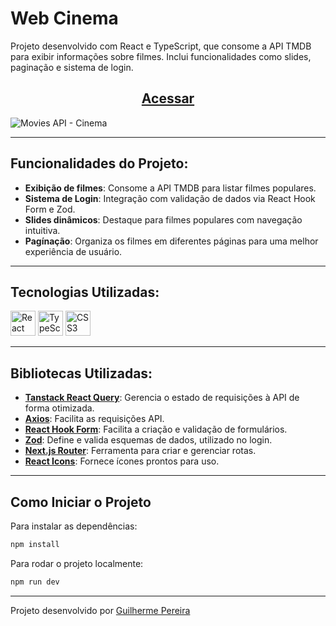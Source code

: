 # Web Cinema

Projeto desenvolvido com React e TypeScript, que consome a API TMDB para exibir informações sobre filmes. Inclui funcionalidades como slides, paginação e sistema de login.

<h2 align="center">
  <a href="https://web-cinema.vercel.app/" target="_blank">Acessar</a>
</h2>

<img src="https://github.com/user-attachments/assets/5eea4df4-f9b7-4529-ace2-efcd47a87b0b" alt="Movies API - Cinema"/>

---

## Funcionalidades do Projeto:

- **Exibição de filmes**: Consome a API TMDB para listar filmes populares.
- **Sistema de Login**: Integração com validação de dados via React Hook Form e Zod.
- **Slides dinâmicos**: Destaque para filmes populares com navegação intuitiva.
- **Pagínação**: Organiza os filmes em diferentes páginas para uma melhor experiência de usuário.

---

## Tecnologias Utilizadas:

<div>
  <img width="40" height="40" src="https://www.svgrepo.com/show/452092/react.svg" alt="React" title="React"/>
  <img width="40" height="40" src="https://www.svgrepo.com/show/374146/typescript-official.svg" alt="TypeScript" title="TypeScript"/>
  <img width="40" height="40" src="https://www.svgrepo.com/show/452185/css-3.svg" alt="CSS3" title="CSS3"/>
</div>

---

## Bibliotecas Utilizadas:

- **[Tanstack React Query](https://tanstack.com/query/latest)**: Gerencia o estado de requisições à API de forma otimizada.
- **[Axios](https://axios-http.com/)**: Facilita as requisições API.
- **[React Hook Form](https://react-hook-form.com/)**: Facilita a criação e validação de formulários.
- **[Zod](https://zod.dev/)**: Define e valida esquemas de dados, utilizado no login.
- **[Next.js Router](https://nextjs.org/docs/routing/introduction)**: Ferramenta para criar e gerenciar rotas.
- **[React Icons](https://react-icons.github.io/react-icons/)**: Fornece ícones prontos para uso.

---

## Como Iniciar o Projeto

Para instalar as dependências:

```bash
npm install
```

Para rodar o projeto localmente:

```bash
npm run dev
```

---

<p>Projeto desenvolvido por <a href="https://github.com/guilhermep3" target="_blank">Guilherme Pereira</a></p>
